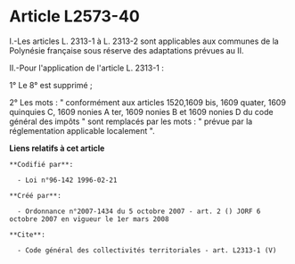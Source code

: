 # Article L2573-40

I.-Les articles L. 2313-1 à L. 2313-2 sont applicables aux communes de la Polynésie française sous réserve des adaptations
prévues au II. 

II.-Pour l'application de l'article L. 2313-1 : 

1° Le 8° est supprimé ; 

2° Les mots : " conformément aux articles 1520,1609 bis, 1609 quater, 1609 quinquies C, 1609 nonies A ter, 1609 nonies B et
1609 nonies D du code général des impôts " sont remplacés par les mots : " prévue par la réglementation applicable localement
".

**Liens relatifs à cet article**

	**Codifié par**:

	  - Loi n°96-142 1996-02-21

	**Créé par**:

	  - Ordonnance n°2007-1434 du 5 octobre 2007 - art. 2 () JORF 6 octobre 2007 en vigueur le 1er mars 2008

	**Cite**:

	  - Code général des collectivités territoriales - art. L2313-1 (V)
